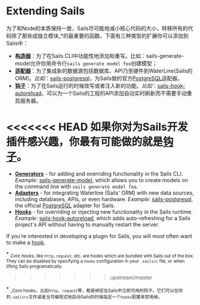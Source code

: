 # Extending Sails
为了和Node的本质保持一致，Sails尽可能地减小核心代码的大小，转移所有的代码除了那些成独立模块_*的最重要的函数。下面有三种类型的扩展你可以添加到Sails中：

+ [**构造器**](http://sailsjs.org/documentation/concepts/extending-sails/Generators)：为了在Sails CLI中功能性地添加和重写。比如：sails-generate-model允许你用命令行`sails generate model foo`创建模型；
+ [**适配器**](http://sailsjs.org/documentation/concepts/extending-sails/Adapters)：为了集成新的数据源包括数据库、API乃至硬件到WaterLine(Sails的ORM)。*比如*：[sails-postgresql](https://www.npmjs.com/package/sails-postgresql)，为Sails做的官方[PostgreSQL](http://www.postgresql.org/)适配器。
+ [**钩子**](http://sailsjs.org/documentation/concepts/extending-sails/Hooks)：为了在Sails运行的时候改写或者注入新的功能。*比如*：[sails-hook-autoreload](https://www.npmjs.com/package/sails-hook-autoreload)，可以为一个Sails的工程的API添加自动实时刷新而不需要手动重启服务器。

<<<<<<< HEAD
如果你对为Sails开发插件感兴趣，你最有可能做的就是[钩子](http://sailsjs.org/documentation/concepts/extending-sails/Hooks)。
=======
+ [**Generators**](http://sailsjs.com/documentation/concepts/extending-sails/Generators) - for adding and overriding functionality in the Sails CLI.  *Example*: [sails-generate-model](https://www.npmjs.com/package/sails-generate-model), which allows you to create models on the command line with `sails generate model foo`.
+ [**Adapters**](http://sailsjs.com/documentation/concepts/extending-sails/Adapters) - for integrating Waterline (Sails' ORM) with new data sources, including databases, APIs, or even hardware. *Example*: [sails-postgresql](https://www.npmjs.com/package/sails-postgresql), the official [PostgreSQL](http://www.postgresql.org/) adapter for Sails.
+ [**Hooks**](http://sailsjs.com/documentation/concepts/extending-sails/Hooks) - for overriding or injecting new functionality in the Sails runtime.  *Example*: [sails-hook-autoreload](https://www.npmjs.com/package/sails-hook-autoreload), which adds auto-refreshing for a Sails project's API without having to manually restart the server.

If you&rsquo;re interested in developing a plugin for Sails, you will most often want to make a [hook](http://sailsjs.com/documentation/concepts/extending-sails/Hooks).  

<a name="foot1">*</a> <sub>_Core hooks_, like `http`, `request`, etc. are hooks which are bundled with Sails out of the box.  They can be disabled by specifying a `hooks` configuration in your `.sailsrc` file, or when lifting Sails programatically.</sub>
>>>>>>> upstream/master

<a name="foot1">*</a> <sub>_Core hooks，比如`http`，`request`等，都是绑定在Sails中立即可用的钩子。它们可以在你的`.sailsrc`文件或者当可编程式地启动Sails的时候指定一个`hooks`配置来禁用掉。

<docmeta name="displayName" value="Extending Sails">
